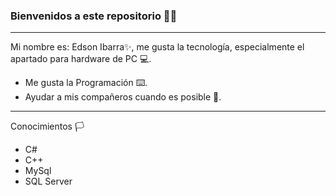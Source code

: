 ### Bienvenidos a este repositorio 👋:stuck_out_tongue_winking_eye:
___
Mi nombre es: Edson Ibarra:sparkles:, me gusta la tecnología, especialmente el apartado para hardware de PC :computer:.
- Me gusta la Programación ⌨️.
- Ayudar a mis compañeros cuando es posible 🥳.
___
Conocimientos 🏳️
- C#
- C++
- MySql
- SQL Server
